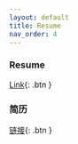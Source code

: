 ```yaml
---
layout: default
title: Resume
nav_order: 4
---
```


### Resume
[Link](/assets/resume/resume_en_Oct.pdf){: .btn }

### 简历
[链接](/assets/resume/resume_cn_Oct.pdf){: .btn }
